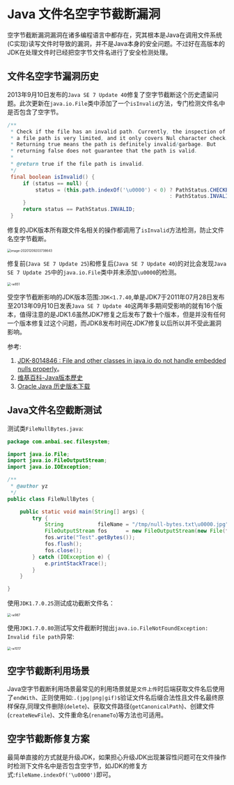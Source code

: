 # Java 文件名空字节截断漏洞

空字节截断漏洞漏洞在诸多编程语言中都存在，究其根本是Java在调用文件系统(C实现)读写文件时导致的漏洞，并不是Java本身的安全问题。不过好在高版本的JDK在处理文件时已经把空字节文件名进行了安全检测处理。



## 文件名空字节漏洞历史

2013年9月10日发布的`Java SE 7 Update 40`修复了空字节截断这个历史遗留问题。此次更新在`java.io.File`类中添加了一个`isInvalid`方法，专门检测文件名中是否包含了空字节。

```java
/**
 * Check if the file has an invalid path. Currently, the inspection of
 * a file path is very limited, and it only covers Nul character check.
 * Returning true means the path is definitely invalid/garbage. But
 * returning false does not guarantee that the path is valid.
 *
 * @return true if the file path is invalid.
 */
 final boolean isInvalid() {
     if (status == null) {
         status = (this.path.indexOf('\u0000') < 0) ? PathStatus.CHECKED
                                                    : PathStatus.INVALID;
     }
     return status == PathStatus.INVALID;
 }
```

修复的JDK版本所有跟文件名相关的操作都调用了`isInvalid`方法检测，防止文件名空字节截断。

<img src="https://javasec.oss-cn-hongkong.aliyuncs.com/images/image-20201209203738643.png" alt="image-20201209203738643" style="zoom:50%;" />

修复前(`Java SE 7 Update 25`)和修复后(`Java SE 7 Update 40`)的对比会发现`Java SE 7 Update 25`中的`java.io.File`类中并未添加`\u0000`的检测。

<img src="https://javasec.oss-cn-hongkong.aliyuncs.com/images/15461904682947.jpg" alt="-w851" style="zoom:50%;" />

受空字节截断影响的JDK版本范围:`JDK<1.7.40`,单是JDK7于2011年07月28日发布至2013年09月10日发表`Java SE 7 Update 40`这两年多期间受影响的就有16个版本，值得注意的是JDK1.6虽然JDK7修复之后发布了数十个版本，但是并没有任何一个版本修复过这个问题，而JDK8发布时间在JDK7修复以后所以并不受此漏洞影响。

参考:

1. [JDK-8014846 : File and other classes in java.io do not handle embedded nulls properly](https://bugs.java.com/bugdatabase/view_bug.do?bug_id=8014846)。
2. [维基百科-Java版本歷史](https://zh.wikipedia.org/wiki/Java版本歷史)
3. [Oracle Java 历史版本下载](https://www.oracle.com/technetwork/java/javase/archive-139210.html)



## Java文件名空截断测试

测试类`FileNullBytes.java`:

```java
package com.anbai.sec.filesystem;

import java.io.File;
import java.io.FileOutputStream;
import java.io.IOException;

/**
 * @author yz
 */
public class FileNullBytes {

	public static void main(String[] args) {
		try {
			String           fileName = "/tmp/null-bytes.txt\u0000.jpg";
			FileOutputStream fos      = new FileOutputStream(new File(fileName));
			fos.write("Test".getBytes());
			fos.flush();
			fos.close();
		} catch (IOException e) {
			e.printStackTrace();
		}
	}

}
```

使用`JDK1.7.0.25`测试成功截断文件名：

<img src="https://javasec.oss-cn-hongkong.aliyuncs.com/images/15461913651356.jpg" alt="-w987" style="zoom:50%;" />

使用`JDK1.7.0.80`测试写文件截断时抛出`java.io.FileNotFoundException: Invalid file path`异常:

<img src="https://javasec.oss-cn-hongkong.aliyuncs.com/images/15461915044088.jpg" alt="-w1017" style="zoom:50%;" />



## 空字节截断利用场景

Java空字节截断利用场景最常见的利用场景就是`文件上传`时后端获取文件名后使用了`endWith`、正则使用如:`.(jpg|png|gif)$`验证文件名后缀合法性且文件名最终原样保存,同理文件删除(`delete`)、获取文件路径(`getCanonicalPath`)、创建文件(`createNewFile`)、文件重命名(`renameTo`)等方法也可适用。



## 空字节截断修复方案

最简单直接的方式就是升级JDK，如果担心升级JDK出现兼容性问题可在文件操作时检测下文件名中是否包含空字节，如JDK的修复方式:`fileName.indexOf('\u0000')`即可。